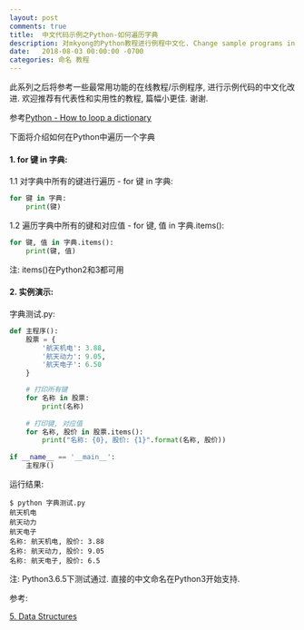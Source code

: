```yaml
---
layout: post
comments: true
title:  中文代码示例之Python-如何遍历字典
description: 对mkyong的Python教程进行例程中文化. Change sample programs in the Python tutorial on Dictionary from mkyong.com, to use Chinese naming.
date:   2018-08-03 00:00:00 -0700
categories: 命名 教程
---
```


此系列之后将参考一些最常用功能的在线教程/示例程序, 进行示例代码的中文化改进. 欢迎推荐有代表性和实用性的教程, 篇幅小更佳. 谢谢.

参考[Python - How to loop a dictionary](https://www.mkyong.com/python/python-how-to-loop-a-dictionary/)

下面将介绍如何在Python中遍历一个字典
#### 1. for 键 in 字典:

1.1 对字典中所有的键进行遍历 - for 键 in 字典:
```python
for 键 in 字典:
    print(键)
```
1.2 遍历字典中所有的键和对应值 - for 键, 值 in 字典.items():
```python
for 键, 值 in 字典.items():
    print(键, 值)
```
注: items()在Python2和3都可用
#### 2. 实例演示:

字典测试.py:
```python
def 主程序():
    股票 = {
        '航天机电': 3.88,
        '航天动力': 9.05,
        '航天电子': 6.50
    }

    # 打印所有键
    for 名称 in 股票:
        print(名称)
    
    # 打印键, 对应值
    for 名称, 股价 in 股票.items():
        print("名称: {0}, 股价: {1}".format(名称, 股价))
    
if __name__ == '__main__':
    主程序()
```
运行结果:
```
$ python 字典测试.py 
航天机电
航天动力
航天电子
名称: 航天机电, 股价: 3.88
名称: 航天动力, 股价: 9.05
名称: 航天电子, 股价: 6.5
```
注: Python3.6.5下测试通过. 直接的中文命名在Python3开始支持.

参考:

[5. Data Structures](https://nobodxbodon.github.io/py36zh/tutorial/datastructures.html#dictionaries)